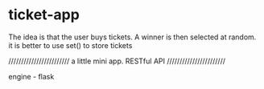 # ticket-app

The idea is that the user buys tickets. A winner is then selected at random.
it is better to use set() to store tickets

////////////////////////
a little mini app. 
RESTful API
///////////////////////

engine - flask
